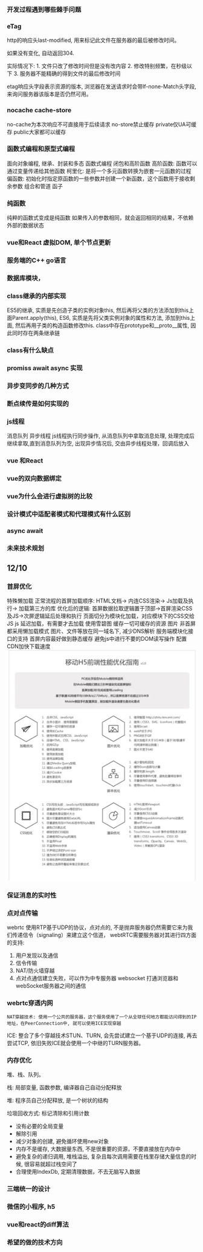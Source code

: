 ### 开发过程遇到哪些棘手问题
### eTag
  http的响应头last-modified, 用来标记此文件在服务器的最后被修改时间。

  如果没有变化, 自动返回304.

  实际情况下:
    1. 文件只改了修改时间但是没有改内容
    2. 修改特别频繁，在秒级以下
    3. 服务器不能精确的得到文件的最后修改时间

  etag响应头字段表示资源的版本, 浏览器在发送请求时会带If-none-Match头字段, 来询问服务器该版本是否仍然可用。


### nocache cache-store
  no-cache为本次响应不可直接用于后续请求
  no-store禁止缓存
  private仅UA可缓存
  public大家都可以缓存

### 函数式编程和原型式编程
  面向对象编程, 继承、封装和多态
  函数式编程
    闭包和高阶函数
      高阶函数: 函数可以通过变量传递给其他函数
    柯里化: 是将一个多元函数转换为嵌套一元函数的过程
    偏函数: 初始化时指定原函数的一些参数并创建一个新函数，这个函数用于接收剩余参数
    组合和管道
    函子

### 纯函数
 纯粹的函数式变成是纯函数 如果传入的参数相同，就会返回相同的结果，不依赖外部的数据状态
### vue和React 虚拟DOM, 单个节点更新
### 服务端的C++ go语言
### 数据库模块，
### class继承的内部实现
  ES5的继承, 实质是先创造子类的实例对象this, 然后再将父类的方法添加到this上面Parent.apply(this),
  ES6, 实质是先将父类实例对象的属性和方法, 添加到this上面, 然后再用子类的构造函数修改this.
  class中存在prototype和__proto__属性, 因此同时存在两条继承链
### class有什么缺点
### promiss await async 实现
### 异步变同步的几种方式
### 断点续传是如何实现的

### js线程
  消息队列
  异步线程
  js线程执行同步操作, 从消息队列中拿取消息处理, 处理完成后继续拿取,直到消息队列为空, 出现异步情况后, 交由异步线程处理，回调后放入

### vue 和React

### vue的双向数据绑定

### vue为什么会进行虚拟树的比较

### 设计模式中适配者模式和代理模式有什么区别

### async await
### 未来技术规划

## 12/10

### 首屏优化
  特殊懒加载
  正常流程的首屏加载顺序: HTML文档-> 内连CSS渲染-> Js加载及执行-> 加载第三方的库
  优化后的逻辑: 首屏数据拉取逻辑置于顶部->首屏渲染CSS及JS->次屏逻辑延后处理和执行
  页面切分为模块化加载，对应模块下的CSS交给JS
  js 延迟加载，有需要才去加载
  使用雪碧图
  缓存一切可缓存的资源
  图片 非首屏都采用懒加载模式
  图片、文件等放在同一域名下, 减少DNS解析
  服务端模块化接口的支持
  首屏内容最好做到静态缓存
  避免js中进行不要的DOM读写操作
  配置CDN加快下载速度
  ![shouping](./基础篇/img/6.webp)

### 保证消息的实时性
### 点对点传输
  webrtc 使用RTP基于UDP的协议，点对点的, 不是抛弃服务器仍然需要它来为我们传递信令（signaling）来建立这个信道， webtRTC需要服务器对其进行四方面的支持:
  1. 用户发现以及通信
  2. 信令传输
  3. NAT/防火墙穿越
  4. 点对点通信建立失败，可以作为中专服务器
  websocket 打通浏览器和webSocket服务器之间的通信

### webrtc穿透内网
 `NAT穿越技术: 使用一个公共的服务器，这个服务使用了一个从全球任何地方都能访问得到的IP地址，在PeerConnection中, 就可以使用ICE实现穿越`

  ICE: 整合了多个穿越技术STUN、TURN, 会先尝试建立一个基于UDP的连接, 再去尝试TCP, 依旧失败ICE就会使用一个中继的TURN服务器。
### 内存优化
  堆、栈、队列。

  栈: 局部变量, 函数参数, 编译器自己自动分配释放

  堆: 程序员自己分配释放, 是一个树状的结构

  垃圾回收方式: 标记清除和引用计数

  * 没有必要的全局变量
  * 解除引用
  * 减少对象的创建, 避免循环使用new对象
  * 内存不是缓存, 大数据量东西, 不是很重要的资源，不要直接放在内存中
  * 避免复杂的递归调用, 堆栈溢出, 复杂且每次调用需要在栈里存储大量信息的时候, 很容易就超过栈空间了
  * 合理使用IndexDb, 定期清理数据，不去无脑写入数据

### 三端统一的设计

### 微信的小程序, h5

### vue和react的diff算法

### 希望的做的技术方向